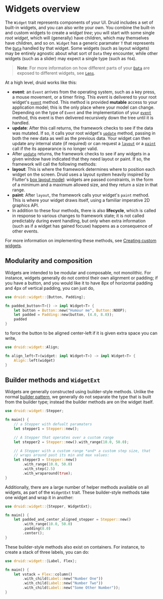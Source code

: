 # Widgets overview

The `Widget` trait represents components of your UI. Druid includes a set of
built-in widgets, and you can also write your own. You combine the built-in
and custom widgets to create a *widget tree*; you will start with some single
*root widget*, which will (generally) have children, which may themselves have
children, and so on. `Widget` has a generic paramater `T` that represents
the [`Data`] handled by that widget. Some widgets (such as layout widgets)
may be entirely agnostic about what sort of `Data` they encounter, while other
widgets (such as a slider) may expect a single type (such as `f64`).

> **Note**: For more information on how different parts of your [`Data`] are exposed
to different widgets, see [`Lens`].

At a high level, druid works like this:

- **event**: an `Event` arrives from the operating system, such as a key press,
a mouse movement, or a timer firing. This event is delivered to your root
widget's [`event`] method. This method is provided **mutable** access to your
application model; this is the only place where your model can change. Depending
on the type of `Event` and the implementation of your [`event`] method, this
event is then delivered recursively down the tree until it is handled.
- **update**: After this call returns, the framework checks to see if the data was mutated.
  If so, it calls your root widget's [`update`] method, passing in both the new
  data as well as the previous data. Your widget can then update any internal
  state (if required) or can request a [`layout`] or a [`paint`] call if the
  its appearance is no longer valid.
- After [`update`] returns, the framework checks to see if any widgets in a
  given window have indicated that they need layout or paint. If so, the
  framework will call the following methods:
- **layout**: This is where the framework determines where to position each
  widget on the screen. Druid uses a layout system heavily inspired by Flutter's
  [box layout model]: widgets are passed constraints, in the form of a minimum
  and a maximum allowed size, and they return a size in that range.
- **paint**: After `layout`, the framework calls your widget's `paint` method.
This is where your widget draws itself, using a familiar imperative 2D graphics
API.
- In addition to these four methods, there is also **lifecycle**, which is
  called in response to various changes to framework state; it is not called
  predictably during event handling, but only when extra information (such
  as if a widget has gained focuse) happens as a consequence of other events.

For more information on implementing these methods, see [Creating custom
widgets].

## Modularity and composition

Widgets are intended to be modular and composable, not monolithic. For instance,
widgets generally do not control their own alignment or padding; if you have
a button, and you would like it to have 8px of horizontal padding and 4px of
vertical padding, you can just do,

```rust
use druid::widget::{Button, Padding};

fn padded_button<T>() -> impl Widget<T> {
    let button = Button::new("Humour me", Button::NOOP);
    let padded = Padding::new(button, (4.0, 8.0));
    padded
}
```
to force the button to be aligned center-left if it is given extra space you can
write,

```rust
use druid::widget::Align;

fn align_left<T>(widget: impl Widget<T>) -> impl Widget<T> {
    Align::left(widget)
}
```

## Builder methods and `WidgetExt`

Widgets are generally constructed using builder-style methods. Unlike the normal
[builder pattern], we generally do not separate the type that is
built from the builder type; instead the builder methods are on the widget
itself.

```rust
use druid::widget::Stepper;

fn main() {
    // a Stepper with defualt paramaters
    let stepper1 = Stepper::new();

    // A Stepper that operates over a custom range
    let stepper2 = Stepper::new().with_range(10.0, 50.0);

    // A Stepper with a custom range *and* a custom step size, that
    // wraps around past its min and max values:
    let stepper3 = Stepper::new()
        .with_range(10.0, 50.0)
        .with_step(2.5)
        .with_wraparound(true);
}
```

Additionally, there are a large number of helper methods available on all
widgets, as part of the `WidgetExt` trait. These builder-style methods take one
widget and wrap it in another:

```rust
use druid::widget::{Stepper, WidgetExt};

fn main() {
    let padded_and_center_aligned_stepper = Stepper::new()
        .with_range(10.0, 50.0)
        .padding(8.0)
        .center();
}
```

These builder-style methods also exist on containers. For instance, to create
a stack of three labels, you can do:

```rust
use druid::widget::{Label, Flex};

fn main() {
    let vstack = Flex::column()
        .with_child(Label::new("Number One"))
        .with_child(Label::new("Number Two"))
        .with_child(Label::new("Some Other Number"));
}
```

[`event`]: #event
[`lifecycle`]: #lifecycle
[`update`]: #update
[`layout`]: #layout
[`paint`]: #paint
[`Data`]: ./data.md
[`Lens`]: ./lens.md
[box layout model]: https://api.flutter.dev/flutter/rendering/BoxConstraints-class.html
[Creating custom widgets]: ./custom_widgets.md
[builder pattern]: https://doc.rust-lang.org/1.0.0/style/ownership/builders.html
